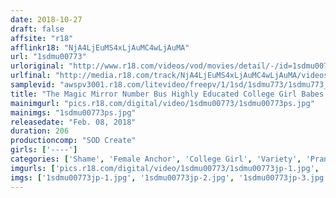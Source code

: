 ```yaml
---
date: 2018-10-27
draft: false
affsite: "r18"
afflinkr18: "NjA4LjEuMS4xLjAuMC4wLjAuMA"
url: "1sdmu00773"
urloriginal: "http://www.r18.com/videos/vod/movies/detail/-/id=1sdmu00773"
urlfinal: "http://media.r18.com/track/NjA4LjEuMS4xLjAuMC4wLjAuMA/videos/vod/movies/detail/-/id=1sdmu00773"
samplevid: "awspv3001.r18.com/litevideo/freepv/1/1sd/1sdmu773/1sdmu773_dmb_w.mp4"
title: "The Magic Mirror Number Bus Highly Educated College Girl Babes Hoping To Become A Female Anchor Only! 'Would You Like To Receive Training To Become A Female Anchor?' While They Read Their On-Air Copy, They Must Always Look Straight At The Camera, Even If They Get Pranks Pulled, Fucked, And Are About To Cum!!"
mainimgurl: "pics.r18.com/digital/video/1sdmu00773/1sdmu00773ps.jpg"
mainimgs: "1sdmu00773ps.jpg"
releasedate: "Feb. 08, 2018"
duration: 206
productioncomp: "SOD Create"
girls: ['----']
categories: ['Shame', 'Female Anchor', 'College Girl', 'Variety', 'Pranks', 'Vibrator', 'Big Vibrator', 'Hi-Def']
imgurls: ['pics.r18.com/digital/video/1sdmu00773/1sdmu00773jp-1.jpg', 'pics.r18.com/digital/video/1sdmu00773/1sdmu00773jp-2.jpg', 'pics.r18.com/digital/video/1sdmu00773/1sdmu00773jp-3.jpg', 'pics.r18.com/digital/video/1sdmu00773/1sdmu00773jp-4.jpg', 'pics.r18.com/digital/video/1sdmu00773/1sdmu00773jp-5.jpg', 'pics.r18.com/digital/video/1sdmu00773/1sdmu00773jp-6.jpg', 'pics.r18.com/digital/video/1sdmu00773/1sdmu00773jp-7.jpg', 'pics.r18.com/digital/video/1sdmu00773/1sdmu00773jp-8.jpg', 'pics.r18.com/digital/video/1sdmu00773/1sdmu00773jp-9.jpg', 'pics.r18.com/digital/video/1sdmu00773/1sdmu00773jp-10.jpg', 'pics.r18.com/digital/video/1sdmu00773/1sdmu00773jp-11.jpg', 'pics.r18.com/digital/video/1sdmu00773/1sdmu00773jp-12.jpg', 'pics.r18.com/digital/video/1sdmu00773/1sdmu00773jp-13.jpg', 'pics.r18.com/digital/video/1sdmu00773/1sdmu00773jp-14.jpg', 'pics.r18.com/digital/video/1sdmu00773/1sdmu00773jp-15.jpg', 'pics.r18.com/digital/video/1sdmu00773/1sdmu00773jp-16.jpg', 'pics.r18.com/digital/video/1sdmu00773/1sdmu00773jp-17.jpg', 'pics.r18.com/digital/video/1sdmu00773/1sdmu00773jp-18.jpg', 'pics.r18.com/digital/video/1sdmu00773/1sdmu00773jp-19.jpg', 'pics.r18.com/digital/video/1sdmu00773/1sdmu00773jp-20.jpg']
imgs: ['1sdmu00773jp-1.jpg', '1sdmu00773jp-2.jpg', '1sdmu00773jp-3.jpg', '1sdmu00773jp-4.jpg', '1sdmu00773jp-5.jpg', '1sdmu00773jp-6.jpg', '1sdmu00773jp-7.jpg', '1sdmu00773jp-8.jpg', '1sdmu00773jp-9.jpg', '1sdmu00773jp-10.jpg', '1sdmu00773jp-11.jpg', '1sdmu00773jp-12.jpg', '1sdmu00773jp-13.jpg', '1sdmu00773jp-14.jpg', '1sdmu00773jp-15.jpg', '1sdmu00773jp-16.jpg', '1sdmu00773jp-17.jpg', '1sdmu00773jp-18.jpg', '1sdmu00773jp-19.jpg', '1sdmu00773jp-20.jpg']
---
```

